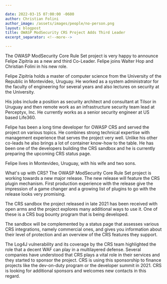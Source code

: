 ```yaml
---

date: 2022-03-15 07:00:00 -0600
author: Christian Folini
author_image: /assets/images/people/no-person.png
layout: blogpost
title: OWASP ModSecurity CRS Project Adds Third Leader
excerpt_separator: <!--more-->

---
```


The OWASP ModSecurity Core Rule Set project is very happy to announce Felipe Zipitría as a new and third Co-Leader. Felipe joins Walter Hop and Christian Folini in his new role.

Felipe Zipitría holds a master of computer science from the University of the Republic in Montevideo, Uruguay. He worked as a system administrator for the faculty of engineering for several years and also lectures on security at the University.

His jobs include a position as security architect and consultant at Tilsor in Uruguay and then remote work as an infrastructure security team lead at Perceptyx, Inc. He currently works as a senior security engineer at US based Life360.
<!--more-->
Felipe has been a long time developer for OWASP CRS and served the project on various topics. He combines strong technical expertise with management experience that serves the project very well. Unlike his other co-leads he also brings a lot of container know-how to the table. He has been one of the developers building the CRS sandbox and he is currently preparing the upcoming CRS status page.

Felipe lives in Montevideo, Uruguay, with his wife and two sons.

What's up with CRS?
The OWASP ModSecurity Core Rule Set project is working towards a new major release. The new release will feature the CRS plugin mechanism. First production experience with the release give the impression of a game changer and a growing list of plugins to go with the release looks very promising.

The CRS sandbox the project released in late 2021 has been received with open arms and the project explores many additional ways to use it. One of these is a CRS bug bounty program that is being developed.

The sandbox will be complemented by a status page that assesses various CRS integrations, namely commercial ones, and gives you information about their level of protection and an overview of the CRS features they support.

The Log4J vulnerability and its coverage by the CRS team highlighted the role that a decent WAF can play in a multilayered defense. Several companies have understood that CRS plays a vital role in their services and they started to sponsor the project. CRS is using this sponsorship to finance projects like the dev-on-duty program or the developer summit in 2021. CRS is looking for additional sponsors and welcomes new contacts in this regard.
